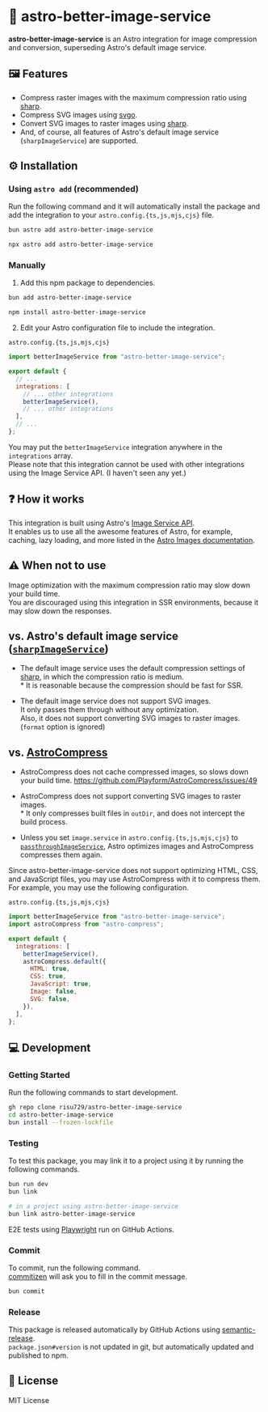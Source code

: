 # 🚀 astro-better-image-service

**astro-better-image-service** is an Astro integration for image compression and conversion, superseding Astro's default image service.

## 🖼️ Features

- Compress raster images with the maximum compression ratio using [sharp](https://github.com/lovell/sharp).
- Compress SVG images using [svgo](https://github.com/svg/svgo).
- Convert SVG images to raster images using [sharp](https://github.com/lovell/sharp).
- And, of course, all features of Astro's default image service (`sharpImageService`) are supported.

## ⚙️ Installation

### Using `astro add` (recommended)

Run the following command and it will automatically install the package and add the integration to your `astro.config.{ts,js,mjs,cjs}` file.

```bash
bun astro add astro-better-image-service
```
```bash
npx astro add astro-better-image-service
```

### Manually

1. Add this npm package to dependencies.

```bash
bun add astro-better-image-service
```
```bash
npm install astro-better-image-service
```

2. Edit your Astro configuration file to include the integration.

`astro.config.{ts,js,mjs,cjs}`

```javascript
import betterImageService from "astro-better-image-service";

export default {
  // ...
  integrations: [
    // ... other integrations
    betterImageService(),
    // ... other integrations
  ],
  // ...
};
```

You may put the `betterImageService` integration anywhere in the `integrations` array.  
Please note that this integration cannot be used with other integrations using the Image Service API. (I haven't seen any yet.)

## ❓ How it works

This integration is built using Astro's [Image Service API](https://docs.astro.build/en/reference/image-service-reference/).  
It enables us to use all the awesome features of Astro, for example, caching, lazy loading, and more listed in the [Astro Images documentation](https://docs.astro.build/en/guides/images/).

## ⚠️ When not to use

Image optimization with the maximum compression ratio may slow down your build time.  
You are discouraged using this integration in SSR environments, because it may slow down the responses.

## vs. Astro's default image service ([`sharpImageService`](https://docs.astro.build/en/guides/images/#default-image-service))

- The default image service uses the default compression settings of [sharp](https://github.com/lovell/sharp), in which the compression ratio is medium.  
  \* It is reasonable because the compression should be fast for SSR.

- The default image service does not support SVG images.  
  It only passes them through without any optimization.  
  Also, it does not support converting SVG images to raster images. (`format` option is ignored)

## vs. [AstroCompress](https://github.com/Playform/AstroCompress)

- AstroCompress does not cache compressed images, so slows down your build time. https://github.com/Playform/AstroCompress/issues/49

- AstroCompress does not support converting SVG images to raster images.  
  \* It only compresses built files in `outDir`, and does not intercept the build process.

- Unless you set `image.service` in `astro.config.{ts,js,mjs,cjs}` to [`passthroughImageService`](https://docs.astro.build/en/guides/images/#configure-no-op-passthrough-service), Astro optimizes images and AstroCompress compresses them again.

Since astro-better-image-service does not support optimizing HTML, CSS, and JavaScript files, you may use AstroCompress with it to compress them.  
For example, you may use the following configuration.

`astro.config.{ts,js,mjs,cjs}`

```javascript
import betterImageService from "astro-better-image-service";
import astroCompress from "astro-compress";

export default {
  integrations: [
    betterImageService(),
    astroCompress.default({
      HTML: true,
      CSS: true,
      JavaScript: true,
      Image: false,
      SVG: false,
    }),
  ],
};
```

## 💻 Development

### Getting Started

Run the following commands to start development.

```bash
gh repo clone risu729/astro-better-image-service
cd astro-better-image-service
bun install --frozen-lockfile
```

### Testing

To test this package, you may link it to a project using it by running the following commands.

```bash
bun run dev
bun link

# in a project using astro-better-image-service
bun link astro-better-image-service
```

E2E tests using [Playwright](https://github.com/microsoft/playwright) run on GitHub Actions.

### Commit

To commit, run the following command.  
[commitizen](https://github.com/commitizen/cz-cli) will ask you to fill in the commit message.

```bash
bun commit
```

### Release

This package is released automatically by GitHub Actions using [semantic-release](https://github.com/semantic-release/semantic-release).  
`package.json#version` is not updated in git, but automatically updated and published to npm.

## 📜 License

MIT License
